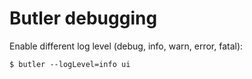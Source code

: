 # Butler debugging

Enable different log level (debug, info, warn, error, fatal):

```
$ butler --logLevel=info ui
```